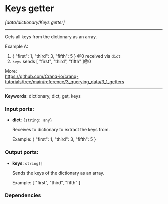 # Keys getter

_[data/dictionary/Keys getter]_

---

Gets all keys from the dictionary as an array.  
  
  
Example A:  
1. { "first": 1, "third": 3, "fifth": 5 } @0 received via `dict`  
2. `keys` sends  [ "first", "third", "fifth" ]@0  
  
More:  
https://github.com/Cranq-io/cranq-tutorials/tree/main/reference/3_querying_data/3_1_getters  

---

__Keywords__: dictionary, dict, get, keys

### Input ports:

* __dict__: ` {string: any} `

    Receives to dictionary to extract the keys from.
    
    Example:
    { "first": 1, "third": 3, "fifth": 5 } 

### Output ports:

* __keys__: ` string[] `

    Sends the keys of the dictionary as an array.
    
    Example:
    [ "first", "third", "fifth" ]

### Dependencies




